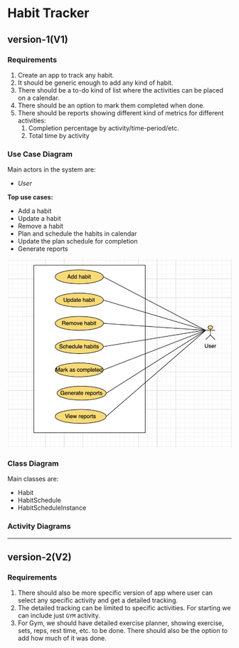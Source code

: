 # Habit Tracker

## version-1(V1)
### Requirements

1. Create an app to track any habit.
2. It should be generic enough to add any kind of habit.
3. There should be a to-do kind of list where the activities can be placed on a calendar.
4. There should be an option to mark them completed when done.
5. There should be reports showing different kind of metrics for different activities:
   1. Completion percentage by activity/time-period/etc.
   2. Total time by activity

### Use Case Diagram

Main actors in the system are:
- *User*

**Top use cases:**
- Add a habit
- Update a habit
- Remove a habit
- Plan and schedule the habits in calendar
- Update the plan schedule for completion
- Generate reports

![use-case-diagram](./data/habit_tracker_use_case_diagram.png)

### Class Diagram

Main classes are:
- Habit
- HabitSchedule
- HabitScheduleInstance

### Activity Diagrams


---

## version-2(V2)
### Requirements
1. There should also be more specific version of app where user can select any specific activity and get a detailed tracking.
2. The detailed tracking can be limited to specific activities. For starting we can include just `GYM` activity.
3. For Gym, we should have detailed exercise planner, showing exercise, sets, reps, rest time, etc. to be done. There should also be the option to add how much of it was done.
